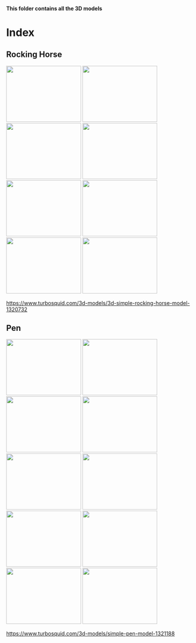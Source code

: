 #### This folder contains all the 3D models

# Index

## Rocking Horse
<p float="left">
<img src="https://preview.ibb.co/m1KODU/5.png" width="200" height="150"/>
<img src="https://preview.ibb.co/jqON7p/2.png" width="200" height="150"/>
<img src="https://image.ibb.co/btmyf9/1.png" width="200" height="150"/>
<img src="https://image.ibb.co/c4WW09/3.png" width="200" height="150"/>
<img src="https://image.ibb.co/dzJYDU/4.png" width="200" height="150"/>
<img src="https://image.ibb.co/crdB09/6.png" width="200" height="150"/>
<img src="https://image.ibb.co/hWvr09/7.png" width="200" height="150"/>
<img src="https://media.giphy.com/media/Nszy4dXct5XZAJ6S68/giphy.gif" width="200" height="150"/>
</p>

https://www.turbosquid.com/3d-models/3d-simple-rocking-horse-model-1320732

## Pen
<p float="left">
<img src="https://image.ibb.co/jM5LV9/1.png" width="200" height="150"/>
<img src="https://image.ibb.co/kPaLV9/2.png" width="200" height="150"/>
<img src="https://image.ibb.co/dWhCcp/5.png" width="200" height="150"/>
<img src="https://image.ibb.co/iFQXcp/3.png" width="200" height="150"/>
<img src="https://image.ibb.co/kRqb3U/4.png" width="200" height="150"/>
<img src="https://image.ibb.co/dQSOiU/6.png" width="200" height="150"/>
<img src="https://image.ibb.co/b6QnA9/9.png" width="200" height="150"/>
<img src="https://image.ibb.co/ddE3iU/8.png" width="200" height="150"/>
<img src="https://image.ibb.co/iupEq9/7.png" width="200" height="150"/>
<img src="https://media.giphy.com/media/BoABHjEjl3oFBRM41P/giphy.gif" width="200" height="150"/>
</p>

https://www.turbosquid.com/3d-models/simple-pen-model-1321188

